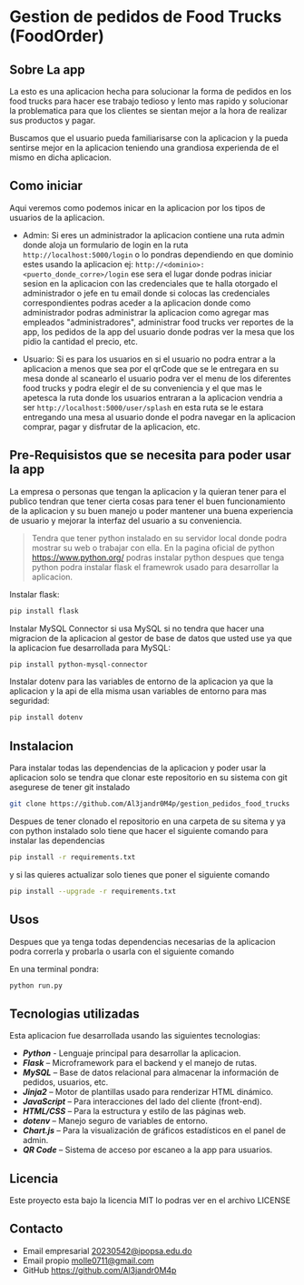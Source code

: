 # Gestion de pedidos de Food Trucks (FoodOrder)


## Sobre La app <a name = "about"></a>

La esto es una aplicacion hecha para solucionar la forma de pedidos  en los food trucks
para hacer ese trabajo tedioso y lento mas rapido y solucionar la problematica para que
los clientes se sientan mejor a la hora de realizar sus productos y pagar.

Buscamos que el usuario pueda familiarisarse con la aplicacion y la pueda sentirse mejor
en la aplicacion teniendo una grandiosa experienda de el mismo en dicha aplicacion.

## Como iniciar <a name = "getting_started"></a>

Aqui veremos como podemos inicar en la aplicacion por los tipos de usuarios de la aplicacion.

- Admin: Si eres un administrador la aplicacion contiene una ruta admin donde aloja un
formulario de login en la ruta `http://localhost:5000/login`
o lo pondras dependiendo en que dominio estes usando la aplicacion ej: `http://<dominio>:<puerto_donde_corre>/login`
ese sera el lugar donde podras iniciar sesion en la aplicacion con las credenciales que te halla otorgado
el administrador o jefe en tu email donde si colocas las credenciales correspondientes podras aceder a la aplicacion
donde como administrador podras administrar la aplicacion como agregar mas empleados "administradores", administrar food trucks
ver reportes de la app, los pedidos de la app del usuario donde podras ver la mesa que los pidio la cantidad el precio, etc.

- Usuario: Si es para los usuarios en si el usuario no podra entrar a la aplicacion a menos que sea por el qrCode que se le
entregara en su mesa donde al scanearlo el usuario podra ver el menu de los diferentes food trucks y podra elegir el de su
conveniencia y el que mas le apetesca la ruta donde los usuarios entraran a la aplicacion vendria a ser `http://localhost:5000/user/splash`
en esta ruta se le estara entregando una mesa al usuario donde el podra navegar en la aplicacion comprar, pagar y 
disfrutar de la aplicacion, etc.

## Pre-Requisistos que se necesita para poder usar la app

La empresa o personas que tengan la aplicacion y la quieran tener para el publico tendran que tener cierta cosas para tener el buen
funcionamiento de la aplicacion y su buen manejo u poder mantener una buena experiencia de usuario y mejorar la interfaz del usuario
a su conveniencia.

> Tendra que tener python instalado en su servidor local donde podra mostrar su web o trabajar con ella. En la pagina oficial de python <a href="https://www.python.org/" target="_blank" rel="noopener noreferrer">https://www.python.org/</a> podras instalar python despues que tenga python podra instalar flask el framewrok usado para desarrollar la aplicacion.

Instalar flask:

```bash
pip install flask
```

Instalar MySQL Connector si usa MySQL si no tendra que hacer una migracion de la aplicacion al gestor de base de datos que usted use ya que la aplicacion fue desarrollada para MySQL:

```bash
pip install python-mysql-connector
```

Instalar dotenv para las variables de entorno de la aplicacion ya que la aplicacion y la api de ella misma usan variables de entorno para mas seguridad:

```bash
pip install dotenv
```

## Instalacion <a name = "instalation"></a>

Para instalar todas las dependencias de la aplicacion y poder usar la aplicacion solo se tendra que clonar este repositorio en su sistema con git asegurese de tener git instalado

```bash
git clone https://github.com/Al3jandr0M4p/gestion_pedidos_food_trucks
```

Despues de tener clonado el repositorio en una carpeta de su sitema y ya con python instalado solo tiene que hacer el siguiente comando para instalar las dependencias

```bash
pip install -r requirements.txt
```

y si las quieres actualizar solo tienes que poner el siguiente comando

```bash
pip install --upgrade -r requirements.txt
```

## Usos <a name = "usage"></a>

Despues que ya tenga todas dependencias necesarias de la aplicacion podra correrla y probarla o usarla con el siguiente comando

En una terminal pondra:

```bash
python run.py
```

## Tecnologias utilizadas <a name = "Tecnologies"></a>

Esta aplicacion fue desarrollada usando las siguientes tecnologias:

- ***Python*** - Lenguaje principal para desarrollar la aplicacion.
- ***Flask*** – Microframework para el backend y el manejo de rutas.
- ***MySQL*** – Base de datos relacional para almacenar la información de pedidos, usuarios, etc.
- ***Jinja2*** – Motor de plantillas usado para renderizar HTML dinámico.
- ***JavaScript*** – Para interacciones del lado del cliente (front-end).
- ***HTML/CSS*** – Para la estructura y estilo de las páginas web.
- ***dotenv*** – Manejo seguro de variables de entorno.
- ***Chart.js*** – Para la visualización de gráficos estadísticos en el panel de admin.
- ***QR Code*** – Sistema de acceso por escaneo a la app para usuarios.

## Licencia <a name = "license"></a>
Este proyecto esta bajo la licencia MIT lo podras ver en el archivo LICENSE

## Contacto <a name = "Contact"></a>
- Email empresarial <a href="mailto:20230542@ipopsa.edu.do" target="_blank" rel="noopener noreferrer">20230542@ipopsa.edu.do</a>
- Email propio <a href="mailto:molle0711@gmail.com" target="_blank" rel="noopener noreferrer">molle0711@gmail.com</a>
- GitHub <a href="https://github.com/Al3jandr0M4p" target="_blank" rel="noopener noreferrer">https://github.com/Al3jandr0M4p</a>